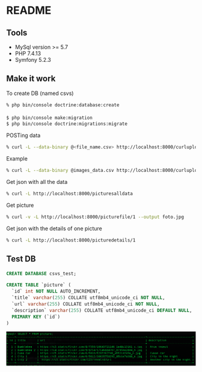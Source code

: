 # README

## Tools
- MySql version >= 5.7
- PHP 7.4.13
- Symfony 5.2.3

## Make it work
To create DB (named csvs)
```bash
% php bin/console doctrine:database:create

$ php bin/console make:migration
$ php bin/console doctrine:migrations:migrate
```

POSTing data
```bash
% curl -L --data-binary @<file_name.csv> http://localhost:8000/curlupload -H 'Content-Type: text/csv'
```
Example
```bash
% curl -L --data-binary @images_data.csv http://localhost:8000/curlupload -H 'Content-Type: text/csv'
```

Get json with all the data
```bash
% curl -L http://localhost:8000/picturesalldata
```

Get picture
```bash
% curl -v -L http://localhost:8000/picturefile/1 --output foto.jpg
```

Get json with the details of one picture
```bash
% curl -L http://localhost:8000/picturedetails/1
```

## Test DB
```sql
CREATE DATABASE csvs_test;
```
```sql
CREATE TABLE `picture` (
  `id` int NOT NULL AUTO_INCREMENT,
  `title` varchar(255) COLLATE utf8mb4_unicode_ci NOT NULL,
  `url` varchar(255) COLLATE utf8mb4_unicode_ci NOT NULL,
  `description` varchar(255) COLLATE utf8mb4_unicode_ci DEFAULT NULL,
  PRIMARY KEY (`id`)
)
```

![](dbpic.png)
